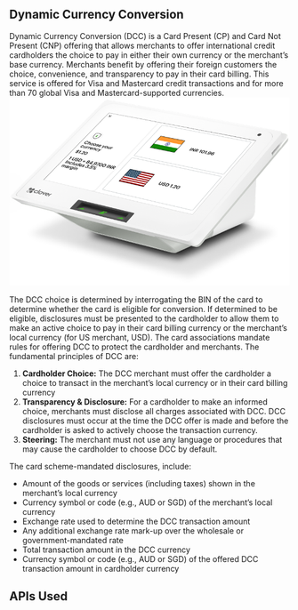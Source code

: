 ## Dynamic Currency Conversion

Dynamic Currency Conversion (DCC) is a Card Present (CP) and Card Not Present (CNP) offering that allows merchants to offer international credit cardholders the choice to pay in either their own currency or the merchant’s base currency. Merchants benefit by offering their foreign customers the choice, convenience, and transparency to pay in their card billing. This service is offered for Visa and Mastercard credit transactions and  for more than 70 global Visa and Mastercard-supported currencies.
![Dynamic Currency Conversion](../assets/images/Clover-pos.png)

The DCC choice is determined by interrogating the BIN of the card to determine whether the card is eligible for conversion. If determined to be eligible, disclosures must be presented to the cardholder to allow them to make an active choice to pay in their card billing currency or the merchant’s local currency (for US merchant, USD). The card associations mandate rules for offering DCC to protect the cardholder and merchants. The fundamental principles of DCC are:

1. <b>Cardholder Choice:</b> The DCC merchant must offer the cardholder a choice to transact in the merchant’s local currency or in their card billing currency
1. <b>Transparency & Disclosure:</b> For a cardholder to make an informed choice, merchants must disclose all charges associated with DCC. DCC disclosures must occur at the time the DCC offer is made and before the cardholder is asked to actively choose the transaction currency.
1. <b>Steering:</b> The merchant must not use any language or procedures that may cause the cardholder to choose DCC by default.

The card scheme-mandated disclosures, include:

- Amount of the goods or services (including taxes) shown in the merchant’s local currency
- Currency symbol or code (e.g., AUD or SGD) of the merchant’s local currency
- Exchange rate used to determine the DCC transaction amount
- Any additional exchange rate mark-up over the wholesale or government-mandated rate
- Total transaction amount in the DCC currency
- Currency symbol or code (e.g., AUD or SGD) of the offered DCC transaction amount in cardholder currency

## APIs Used
<!-- type: row -->
<!-- type: card 
title: Get Rate
description: This API provides the exchange rate based on merchant hierarchy setup on OpenFx2.0 platform. It uses Source currency, Client cross reference Id and Merchant cross reference Id and Bin to determine the exchange rate.
link: ../api/?type=post&path=/fx/v1/pricing/request
-->

<!-- type: card 
title: Get Bins by Currency
description: This API will provide the list of available BINS in OpenFX for the given currency code and an optional indicator of inverse=true/false.
link: ../api/?type=GET&path=/fx/v1/pricing/bin/{currency_code}
-->

<!-- type: row-end -->